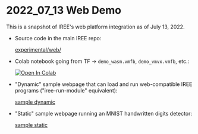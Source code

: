 # 2022_07_13 Web Demo

This is a snapshot of IREE's web platform integration as of July 13, 2022.

* Source code in the main IREE repo:

  [experimental/web/](https://github.com/iree-org/iree/tree/main/experimental/web)
* Colab notebook going from TF -> `demo_wasm.vmfb`, `demo_vmvx.vmfb`, etc.:

  [![Open In Colab](https://colab.research.google.com/assets/colab-badge.svg)](https://colab.research.google.com/github/ScottTodd/iree-llvm-sandbox/blob/web-tools/web-tools/2022_07_13_web/IREE_Cross_Compilation_Demo.ipynb)
* "Dynamic" sample webpage that can load and run web-compatible IREE programs ("iree-run-module" equivalent):

  [sample dynamic](https://scotttodd.github.io/iree-llvm-sandbox/web-tools/2022_07_13_web/sample_dynamic/?program=demo_wasm.vmfb&function=reduce_sum&arguments=3xf32%3D1.0%2C+2.0%2C+3.0&iterations=1)
* "Static" sample webpage running an MNIST handwritten digits detector:

  [sample static](https://scotttodd.github.io/iree-llvm-sandbox/web-tools/2022_07_13_web/sample_static/)
